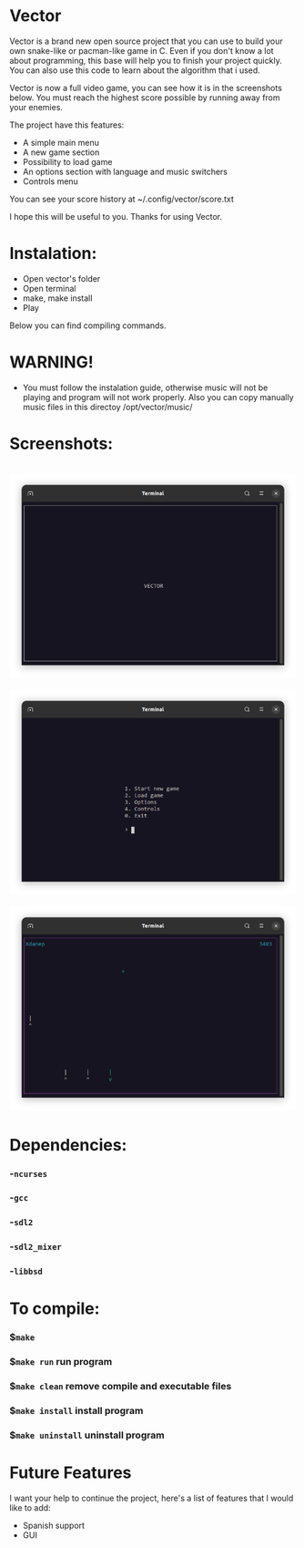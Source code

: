 # Vector
Vector is a brand new open source project that you can use to build your own snake-like or pacman-like game in C. Even
if you don't know a lot about programming, this base will help you to finish your project quickly.
You can also use this code to learn about the algorithm that i used.

Vector is now a full video game, you can see how it is in the screenshots below.
You must reach the highest score possible by running away from your enemies.

The project have this features:
- A simple main menu
- A new game section 
- Possibility to load game 
- An options section with language and music switchers
- Controls menu

You can see your score history at ~/.config/vector/score.txt

I hope this will be useful to you. Thanks for using Vector.

# Instalation:
- Open vector's folder
- Open terminal
- make, make install
- Play

Below you can find compiling commands.

# WARNING!
- You must follow the instalation guide, otherwise music will not be playing and program will not work properly. Also you can copy manually music files in this directoy /opt/vector/music/

# Screenshots:

<br> <img src="https://github.com/xdanep/vector/blob/main/screenshots/Charging.png"/> <br>
<br> <img src="https://github.com/xdanep/vector/blob/main/screenshots/Main-menu.png"/> <br>
<br> <img src="https://github.com/xdanep/vector/blob/main/screenshots/Game.png"/> <br>

# Dependencies:

### -`ncurses`

### -`gcc`

### -`sdl2`

### -`sdl2_mixer`

### -`libbsd`

# To compile:

### $`make`

### $`make run` run program

### $`make clean` remove compile and executable files

### $`make install` install program

### $`make uninstall` uninstall program

# Future Features
I want your help to continue the project, here's a list of features that I would like to add:
- Spanish support
- GUI